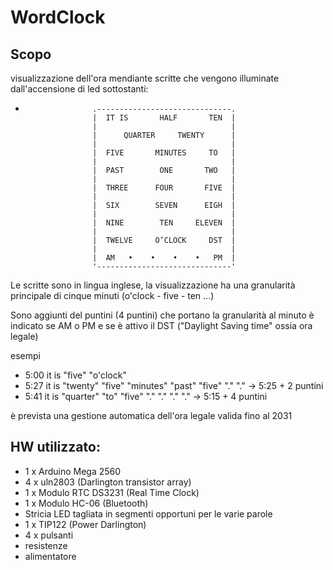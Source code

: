 # WordClock

## Scopo
visualizzazione dell'ora mendiante scritte che vengono illuminate dall'accensione
di led sottostanti:
*                    .------------------------------.
                     |  IT IS       HALF       TEN  |
                     |                              |
                     |      QUARTER     TWENTY      |
                     |                              |
                     |  FIVE       MINUTES     TO   |
                     |                              |
                     |  PAST        ONE       TWO   |
                     |                              |
                     |  THREE      FOUR       FIVE  |
                     |                              |
                     |  SIX        SEVEN      EIGH  |
                     |                              |
                     |  NINE        TEN     ELEVEN  |
                     |                              |
                     |  TWELVE     O’CLOCK     DST  |
                     |                              |
                     |  AM   •    •    •    •   PM  |
                     '------------------------------'

Le scritte sono in lingua inglese, la visualizzazione ha una granularità
principale di cinque minuti (o'clock - five - ten ...)

Sono aggiunti del puntini (4 puntini) che portano la granularità al minuto
è indicato se AM o PM e se è attivo il DST ("Daylight Saving time" ossia ora legale)

esempi

* 5:00 it is "five" "o'clock"
* 5:27 it is "twenty" "five" "minutes" "past" "five" "." "." -> 5:25 + 2 puntini
* 5:41 it is "quarter" "to" "five" "."  "."  "." "."         -> 5:15 + 4 puntini

è prevista una gestione automatica dell'ora legale valida fino al 2031

## HW utilizzato:
  * 1 x Arduino Mega 2560
  * 4 x uln2803 (Darlington transistor array)
  * 1 x Modulo RTC DS3231 (Real Time Clock)
  * 1 x Modulo HC-06 (Bluetooth)
  * Stricia LED tagliata in segmenti opportuni per le varie parole
  * 1 x TIP122 (Power Darlington)
  * 4 x pulsanti
  * resistenze
  * alimentatore
